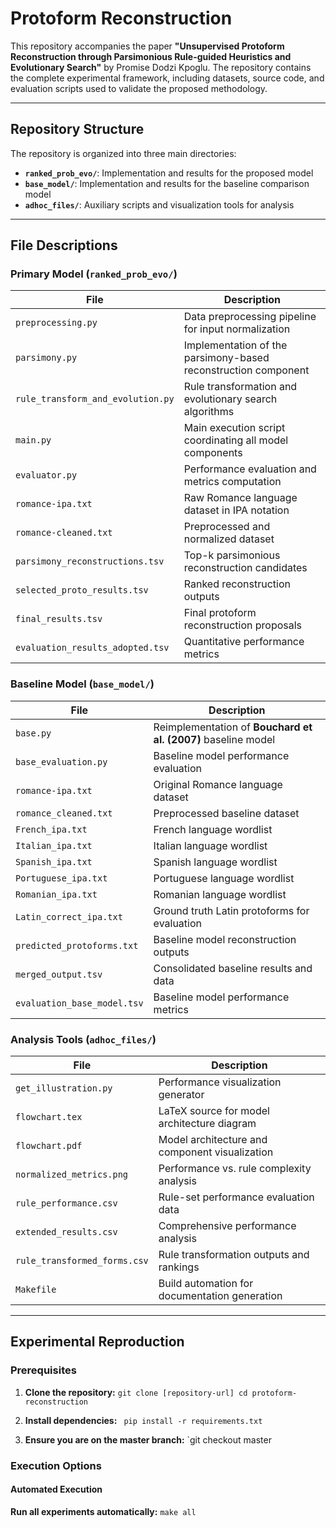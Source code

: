 # Protoform Reconstruction

This repository accompanies the paper **"Unsupervised Protoform Reconstruction through Parsimonious Rule-guided Heuristics and Evolutionary Search"** by Promise Dodzi Kpoglu. The repository contains the complete experimental framework, including datasets, source code, and evaluation scripts used to validate the proposed methodology.

---

## Repository Structure

The repository is organized into three main directories:

- **`ranked_prob_evo/`**: Implementation and results for the proposed model
- **`base_model/`**: Implementation and results for the baseline comparison model
- **`adhoc_files/`**: Auxiliary scripts and visualization tools for analysis

---

## File Descriptions

### Primary Model (`ranked_prob_evo/`)

| File | Description |
|---|---|
| `preprocessing.py` | Data preprocessing pipeline for input normalization |
| `parsimony.py` | Implementation of the parsimony-based reconstruction component |
| `rule_transform_and_evolution.py` | Rule transformation and evolutionary search algorithms |
| `main.py` | Main execution script coordinating all model components |
| `evaluator.py` | Performance evaluation and metrics computation |
| `romance-ipa.txt` | Raw Romance language dataset in IPA notation |
| `romance-cleaned.txt` | Preprocessed and normalized dataset |
| `parsimony_reconstructions.tsv` | Top-k parsimonious reconstruction candidates |
| `selected_proto_results.tsv` | Ranked reconstruction outputs |
| `final_results.tsv` | Final protoform reconstruction proposals |
| `evaluation_results_adopted.tsv` | Quantitative performance metrics |

### Baseline Model (`base_model/`)

| File | Description |
|---|---|
| `base.py` | Reimplementation of **Bouchard et al. (2007)** baseline model |
| `base_evaluation.py` | Baseline model performance evaluation |
| `romance-ipa.txt` | Original Romance language dataset |
| `romance_cleaned.txt` | Preprocessed baseline dataset |
| `French_ipa.txt` | French language wordlist |
| `Italian_ipa.txt` | Italian language wordlist |
| `Spanish_ipa.txt` | Spanish language wordlist |
| `Portuguese_ipa.txt` | Portuguese language wordlist |
| `Romanian_ipa.txt` | Romanian language wordlist |
| `Latin_correct_ipa.txt` | Ground truth Latin protoforms for evaluation |
| `predicted_protoforms.txt` | Baseline model reconstruction outputs |
| `merged_output.tsv` | Consolidated baseline results and data |
| `evaluation_base_model.tsv` | Baseline model performance metrics |

### Analysis Tools (`adhoc_files/`)

| File | Description |
|---|---|
| `get_illustration.py` | Performance visualization generator |
| `flowchart.tex` | LaTeX source for model architecture diagram |
| `flowchart.pdf` | Model architecture and component visualization |
| `normalized_metrics.png` | Performance vs. rule complexity analysis |
| `rule_performance.csv` | Rule-set performance evaluation data |
| `extended_results.csv` | Comprehensive performance analysis |
| `rule_transformed_forms.csv` | Rule transformation outputs and rankings |
| `Makefile` | Build automation for documentation generation |

---

## Experimental Reproduction

### Prerequisites

1.  **Clone the repository:**
    `git clone [repository-url]
    cd protoform-reconstruction`

2.  **Install dependencies:**
    ` pip install -r requirements.txt` 

3.  **Ensure you are on the master branch:**
    `git checkout master 

### Execution Options

#### Automated Execution
**Run all experiments automatically:**
`make all`




